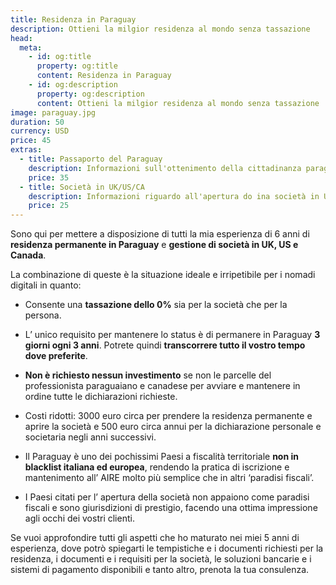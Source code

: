 ```yaml
---
title: Residenza in Paraguay
description: Ottieni la milgior residenza al mondo senza tassazione
head:
  meta:
    - id: og:title
      property: og:title
      content: Residenza in Paraguay
    - id: og:description
      property: og:description
      content: Ottieni la milgior residenza al mondo senza tassazione
image: paraguay.jpg
duration: 50
currency: USD
price: 45
extras:
  - title: Passaporto del Paraguay
    description: Informazioni sull'ottenimento della cittadinanza paraguayana
    price: 35
  - title: Società in UK/US/CA
    description: Informazioni riguardo all'apertura do ina società in UK, US o CA compatibile con la residenza in Paraguay
    price: 25
---
```

Sono qui per mettere a disposizione di tutti la mia esperienza di 6 anni di **residenza permanente in Paraguay** e **gestione di società in UK, US e Canada**.

La combinazione di queste è la situazione ideale e irripetibile per i nomadi digitali in quanto:

- Consente una **tassazione dello 0%** sia per la società che per la persona.

- L’ unico requisito per mantenere lo status è di permanere in Paraguay **3 giorni ogni 3 anni**. Potrete quindi **transcorrere tutto il vostro tempo dove preferite**.

- **Non è richiesto nessun investimento** se non le parcelle del professionista paraguaiano e canadese per avviare e mantenere in ordine tutte le dichiarazioni richieste.

- Costi ridotti: 3000 euro circa per prendere la residenza permanente e aprire la società e 500 euro circa annui per la dichiarazione personale e societaria negli anni successivi.

- Il Paraguay è uno dei pochissimi Paesi a fiscalità territoriale **non in blacklist italiana ed europea**, rendendo la pratica di iscrizione e mantenimento all’ AIRE molto più semplice che in altri ‘paradisi fiscali’.

- I Paesi citati per l’ apertura della società non appaiono come paradisi fiscali e sono giurisdizioni di prestigio, facendo una ottima impressione agli occhi dei vostri clienti.

Se vuoi approfondire tutti gli aspetti che ho maturato nei miei 5 anni di esperienza, dove potrò spiegarti le tempistiche e i documenti richiesti per la residenza, i documenti e i requisiti per la società, le soluzioni bancarie e i sistemi di pagamento disponibili e tanto altro, prenota la tua consulenza.